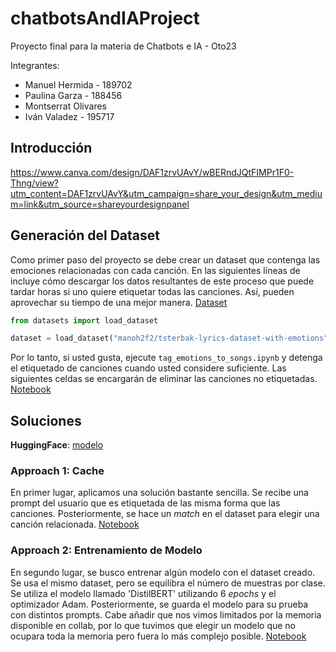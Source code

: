 # chatbotsAndIAProject
Proyecto final para la materia de Chatbots e IA - Oto23

Integrantes:
* Manuel Hermida - 189702
* Paulina Garza - 188456
* Montserrat Olivares
* Iván Valadez - 195717
  

## Introducción
https://www.canva.com/design/DAF1zrvUAvY/wBERndJQtFIMPr1F0-Thng/view?utm_content=DAF1zrvUAvY&utm_campaign=share_your_design&utm_medium=link&utm_source=shareyourdesignpanel 

## Generación del Dataset

Como primer paso del proyecto se debe crear un dataset que contenga las emociones relacionadas con cada canción. En las siguientes líneas de incluye cómo descargar los datos resultantes de este proceso que puede tardar horas si uno quiere etiquetar todas las canciones. Así, pueden aprovechar su tiempo de una mejor manera. [Dataset](https://huggingface.co/datasets/manoh2f2/tsterbak-lyrics-dataset-with-emotions)

```py
from datasets import load_dataset

dataset = load_dataset("manoh2f2/tsterbak-lyrics-dataset-with-emotions")
```

Por lo tanto, si usted gusta, ejecute `tag_emotions_to_songs.ipynb` y detenga el etiquetado de canciones cuando usted considere suficiente. Las siguientes celdas se encargarán de eliminar las canciones no etiquetadas. [Notebook](tag_emotions_to_songs.ipynb)

## Soluciones

**HuggingFace**: [modelo](https://huggingface.co/manoh2f2/recommend_songs)

### Approach 1: Cache

En primer lugar, aplicamos una solución bastante sencilla. Se recibe una prompt del usuario que es etiquetada de las misma forma que las canciones. Posteriormente, se hace un *match* en el dataset para elegir una canción relacionada. [Notebook](solucion_cache.ipynb)

### Approach 2: Entrenamiento de Modelo

En segundo lugar, se busco entrenar algún modelo con el dataset creado. Se usa el mismo dataset, pero se equilibra el número de muestras por clase. Se utiliza el modelo llamado 'DistilBERT' utilizando 6 *epochs* y el optimizador Adam. Posteriormente, se guarda el modelo para su prueba con distintos prompts. Cabe añadir que nos vimos limitados por la memoria disponible en collab, por lo que tuvimos que elegir un modelo que no ocupara toda la memoria pero fuera lo más complejo posible. [Notebook](solucion_modelo.ipynb)
